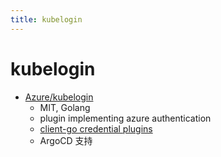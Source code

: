 ```yaml
---
title: kubelogin
---
```


# kubelogin

- [Azure/kubelogin](https://github.com/Azure/kubelogin)
  - MIT, Golang
  - plugin implementing azure authentication
  - [client-go credential plugins](https://kubernetes.io/docs/reference/access-authn-authz/authentication/#client-go-credential-plugins)
  - ArgoCD 支持
